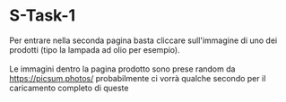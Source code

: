 # S-Task-1

Per entrare nella seconda pagina basta cliccare sull'immagine di uno dei prodotti (tipo la lampada ad olio per esempio).<br>
<br>
Le immagini dentro la pagina prodotto sono prese random da https://picsum.photos/ probabilmente ci vorrà qualche secondo per il caricamento completo di queste
